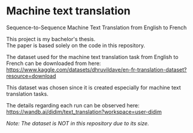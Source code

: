 # Machine text translation
Sequence-to-Sequence Machine Text Translation from English to French

This project is my bachelor's thesis. <br/>
The paper is based solely on the code in this repository. <br/>

The dataset used for the machine text translation task from English to French can be downloaded from here: <br/>
https://www.kaggle.com/datasets/dhruvildave/en-fr-translation-dataset?resource=download

This dataset was chosen since it is created especially for machine text translation tasks. <br/>

The details regarding each run can be observed here:<br/>
https://wandb.ai/didim/text_translation?workspace=user-didim

<i>Note: The dataset is NOT in this repository due to its size.<i/>
